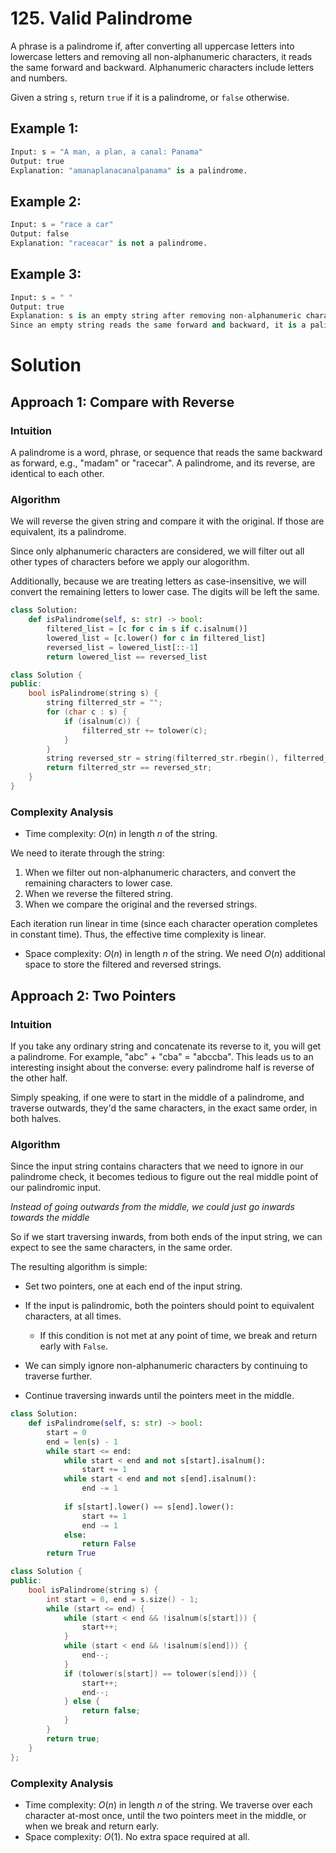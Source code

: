 # 125. Valid Palindrome

A phrase is a palindrome if, after converting all uppercase letters into lowercase letters and removing all non-alphanumeric characters, it reads the same forward and backward. Alphanumeric characters include letters and numbers.

Given a string `s`, return `true` if it is a palindrome, or `false` otherwise.

## Example 1:
```python
Input: s = "A man, a plan, a canal: Panama"
Output: true
Explanation: "amanaplanacanalpanama" is a palindrome.
```
## Example 2:
```python
Input: s = "race a car"
Output: false
Explanation: "raceacar" is not a palindrome.
```
## Example 3:
```python
Input: s = " "
Output: true
Explanation: s is an empty string after removing non-alphanumeric characters.
Since an empty string reads the same forward and backward, it is a palindrome.
```

# Solution

## Approach 1: Compare with Reverse

### Intuition
A palindrome is a word, phrase, or sequence that reads the same backward as forward, e.g., "madam" or "racecar". 
A palindrome, and its reverse, are identical to each other.
### Algorithm
We will reverse the given string and compare it with the original. If those are equivalent, its a palindrome.

Since only alphanumeric characters are considered, we will filter out all other types of characters before we apply our alogorithm.

Additionally, because we are treating letters as case-insensitive, we will convert the remaining letters to lower case. The digits will be left the same.
```python
class Solution:
    def isPalindrome(self, s: str) -> bool:
        filtered_list = [c for c in s if c.isalnum()]
        lowered_list = [c.lower() for c in filtered_list]
        reversed_list = lowered_list[::-1]
        return lowered_list == reversed_list
```

```C++
class Solution {
public:
    bool isPalindrome(string s) {
        string filterred_str = "";
        for (char c : s) {
            if (isalnum(c)) {
                filterred_str += tolower(c);
            }
        }
        string reversed_str = string(filterred_str.rbegin(), filterred_str.rend());
        return filterred_str == reversed_str;
    }
}
```

### Complexity Analysis
* Time complexity: $O(n)$ in length $n$ of the string.

We need to iterate through the string:
1. When we filter out non-alphanumeric characters, and convert the remaining characters to lower case.
2. When we reverse the filtered string.
3. When we compare the original and the reversed strings.

Each iteration run linear in time (since each character operation completes in constant time). Thus, the effective time complexity is linear.

* Space complexity: $O(n)$ in length $n$ of the string. We need $O(n)$ additional space to store the filtered and reversed strings.

## Approach 2: Two Pointers
### Intuition

If you take any ordinary string and concatenate its reverse to it, you will get a palindrome. For example, "abc" + "cba" = "abccba".
This leads us to an interesting insight about the converse: every palindrome half is reverse of the other half.

Simply speaking, if one were to start in the middle of a palindrome, and traverse outwards, they'd the same characters, in the exact same order, in both halves.
### Algorithm
Since the input string contains characters that we need to ignore in our palindrome check, it becomes tedious to figure out the real middle point of our palindromic input.

*Instead of going outwards from the middle, we could just go inwards towards the middle*

So if we start traversing inwards, from both ends of the input string, we can expect to see the same characters, in the same order.

The resulting algorithm is simple:
* Set two pointers, one at each end of the input string.
* If the input is palindromic, both the pointers should point to equivalent characters, at all times.
    * If this condition is not met at any point of time, we break and return early with `False`.
* We can simply ignore non-alphanumeric characters by continuing to traverse further.

* Continue traversing inwards until the pointers meet in the middle.
```python
class Solution:
    def isPalindrome(self, s: str) -> bool:
        start = 0
        end = len(s) - 1
        while start <= end:
            while start < end and not s[start].isalnum():
                start += 1
            while start < end and not s[end].isalnum():
                end -= 1
            
            if s[start].lower() == s[end].lower():
                start += 1
                end -= 1
            else:
                return False
        return True
```

```C++
class Solution {
public:
    bool isPalindrome(string s) {
        int start = 0, end = s.size() - 1;
        while (start <= end) {
            while (start < end && !isalnum(s[start])) {
                start++;
            }
            while (start < end && !isalnum(s[end])) {
                end--;
            }
            if (tolower(s[start]) == tolower(s[end])) {
                start++;
                end--;
            } else {
                return false;
            }
        }
        return true;
    }
};
```

### Complexity Analysis

* Time complexity: $O(n)$ in length $n$ of the string. We traverse over each character at-most once, until the two pointers meet in the middle, or when we break and return early.
* Space complexity: $O(1)$. No extra space required at all.


